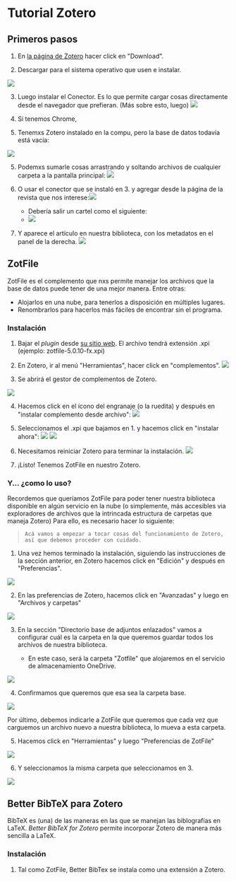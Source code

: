 # Tutorial Zotero

## Primeros pasos
 
1. En [la página de Zotero](http://www.zotero.org) hacer click en "Download".

2. Descargar para el sistema operativo que usen e instalar.

![](https://i.imgur.com/fUxf4AE.png)

3. Luego instalar el Conector. Es lo que permite cargar cosas directamente desde el navegador que prefieran. (Más sobre esto, luego)
![](https://i.imgur.com/tXdNVoR.png)

4. Si tenemos Chrome, 

5. Tenemxs Zotero instalado en la compu, pero la base de datos todavía está vacía:

![](https://i.imgur.com/pCo4K1A.png)

5. Podemxs sumarle cosas arrastrando y soltando archivos de cualquier carpeta a la pantalla principal:
![](https://i.imgur.com/bSJDgfL.png)

6. O usar el conector que se instaló en 3. y agregar desde la página de la revista que nos interese:![](https://i.imgur.com/0ny7xCO.png)

    + Debería salir un cartel como el siguiente:
    + ![](https://i.imgur.com/dgERWmh.png)
    
7. Y aparece el artículo en nuestra biblioteca, con los metadatos en el panel de la derecha.
![](https://i.imgur.com/MA9wiNQ.png)


## ZotFile

ZotFile es el complemento que nxs permite manejar los archivos que la base de datos puede tener de una mejor manera. Entre otras:
+ Alojarlos en una nube, para tenerlos a disposición en múltiples lugares.
+ Renombrarlos para hacerlos más fáciles de encontrar sin el programa.

### Instalación

1. Bajar el _plugin_ desde [su sitio web](https://www.zotfile.com). El archivo tendrá extensión .xpi (ejemplo: zotfile-5.0.10-fx.xpi)

2. En Zotero, ir al menú "Herramientas", hacer click en "complementos".
    ![](https://i.imgur.com/tlwuiV8.png)

3. Se abrirá el gestor de complementos de Zotero.

![](https://i.imgur.com/QjjNf8y.png)

4. Hacemos click en el ícono del engranaje (o la ruedita) y después en "instalar complemento desde archivo":
![](https://i.imgur.com/h8YgO7E.png)

5. Seleccionamos el .xpi que bajamos en 1. y hacemos click en "instalar ahora":
![](https://i.imgur.com/oaFCUGk.png)
![](https://i.imgur.com/FTMGtQ7.png)

6. Necesitamos reiniciar Zotero para terminar la instalación. 
![](https://i.imgur.com/u9DkAvq.png)

7. ¡Listo! Tenemos ZotFile en nuestro Zotero.

### Y... ¿como lo uso?
Recordemos que queríamos ZotFile para poder tener nuestra biblioteca disponible en algún servicio en la nube (o simplemente, más accesibles via exploradores de archivos que la intrincada estructura de carpetas que maneja Zotero)
Para ello, es necesario hacer lo siguiente:

> `Acá vamos a empezar a tocar cosas del funcionamiento de Zotero, así que debemos proceder con cuidado.`
 
1. Una vez hemos terminado la instalación, siguiendo las instrucciones de la sección anterior, en Zotero hacemos click en "Edición" y después en  "Preferencias".

![](https://i.imgur.com/27ZJLLv.png)

2. En las preferencias de Zotero, hacemos click en "Avanzadas" y luego en "Archivos y carpetas"

![](https://i.imgur.com/WDtPFP0.png)

3. En la sección "Directorio base de adjuntos enlazados" vamos a configurar cuál es la carpeta en la que queremos guardar todos los archivos de nuestra biblioteca.

    + En este caso, será la carpeta "Zotfile" que alojaremos en el servicio de almacenamiento OneDrive. 

![](https://i.imgur.com/qvcG2j3.png)

4. Confirmamos que queremos que esa sea la carpeta base.

![](https://i.imgur.com/kTx99hO.png)

Por último, debemos indicarle a ZotFile que queremos que cada vez que carguemos un archivo nuevo a nuestra biblioteca, lo mueva a esta carpeta.

5. Hacemos click en "Herramientas" y luego "Preferencias de ZotFile"

![](https://i.imgur.com/T815LNG.png)

6. Y seleccionamos la misma carpeta que seleccionamos en 3. 

![](https://i.imgur.com/JwrDNIf.png)


## Better BibTeX para Zotero
BibTeX es (una) de las maneras en las que se manejan las biblografías en LaTeX. _Better BibTeX for Zotero_ permite incorporar Zotero de manera más sencilla a LaTeX.

### Instalación
1. Tal como ZotFile, Better BibTex se instala como una extensión a Zotero.
